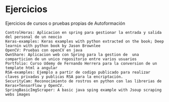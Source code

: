 # Ejercicios
Ejercicios de cursos o pruebas propias de Autoformación

	ControlHoras: Aplicacion en spring para gestionar la entrada y salida del personal de un neocio
	Keras-examples: Keras examples with python extracted on the book; Deep learnin with python book by Jason Brownlee
	OpenCV: Pruebas con openCV en java
	OwnShare: Aplicacion web con Spring para la gestion de  una comparticion de un unico repositorio entre varios usuarios
	Portfolio: Curso Udemy de Fernando Herrera para la conversion de un template html a angular
	RSA-examples: Ejemplo a partir de codigo publicado para realizar claves privadas y publicas RSA para la encriptación.
	SecurityCam: Reconocimiento de rostros en python con las librerias de Keras+TensorFlow y OpenCV.
	SpringBasicImgScraper: A basic java sping example with Jsoup scraping webs images